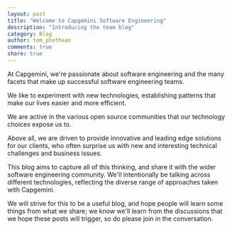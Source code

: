 ```yaml
---
layout: post
title: "Welcome to Capgemini Software Engineering"
description: "Introducing the team blog"
category: Blog
author: tom_phethean
comments: true
share: true
---
```


At Capgemini, we're passionate about software engineering and the many facets that make up
successful software engineering teams.

We like to experiment with new technologies, establishing
patterns that make our lives easier and more efficient.

We are active in the
various open source communities that our technology choices expose us to.

Above all, we are driven to provide innovative and leading edge solutions for our clients,
who often surprise us with new and interesting technical challenges and business issues.

This blog aims to capture all of this thinking, and share it with the wider
software engineering community. We'll intentionally be talking across different
technologies, reflecting the diverse range of approaches taken with Capgemini.

We will strive for this to be a useful blog, and hope people will learn some things 
from what we share; we know we'll learn from the discussions that we hope
these posts will trigger, so do please join in the conversation.
